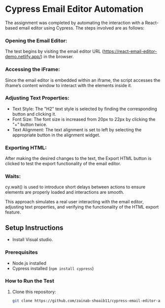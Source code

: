 # Cypress Email Editor Automation

The assignment was completed by automating the interaction with a React-based email editor using Cypress. The steps involved are as follows:

### Opening the Email Editor: 

The test begins by visiting the email editor URL (https://react-email-editor-demo.netlify.app/) in the browser.

### Accessing the iFrame: 

Since the email editor is embedded within an iframe, the script accesses the iframe’s content window to interact with the elements inside it.

### Adjusting Text Properties:

- Text Style: The "H2" text style is selected by finding the corresponding button and clicking it.
- Font Size: The font size is increased from 20px to 22px by clicking the "+" button twice.
- Text Alignment: The text alignment is set to left by selecting the appropriate button in the alignment widget.

### Exporting HTML: 

After making the desired changes to the text, the Export HTML button is clicked to test the export functionality of the email editor.

### Waits: 

cy.wait() is used to introduce short delays between actions to ensure elements are properly loaded and interactions are smooth.

This approach simulates a real user interacting with the email editor, adjusting text properties, and verifying the functionality of the HTML export feature.

## Setup Instructions
- Install Visual studio.

### Prerequisites
- Node.js installed
- Cypress installed (`npm install cypress`)

### How to Run the Test
1. Clone this repository:
   ```bash
   git clone https://github.com/zainab-shoaib11/cypress-email-editor-automation.git
